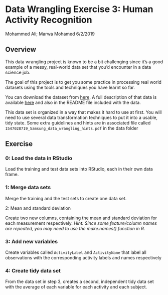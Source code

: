 Data Wrangling Exercise 3: Human Activity Recognition
================
Mohammed Ali; Marwa Mohamed
6/2/2019

## Overview

This data wrangling project is known to be a bit challenging since it’s
a good example of a messy, real-world data set that you’d encounter in a
data science job.

The goal of this project is to get you some practice in processing real
world datasets using the tools and techniques you have learnt so far.

You can download the dataset from
[here](https://d396qusza40orc.cloudfront.net/getdata%2Fprojectfiles%2FUCI%20HAR%20Dataset.zip).
A full description of that data is available
[here](http://archive.ics.uci.edu/ml/datasets/Human+Activity+Recognition+Using+Smartphones)
and also in the README file included with the data.

This data set is organized in a way that makes it hard to use at first.
You will need to use several data transformation techniques to put it
into a usable, tidy state. Some extra guidelines and hints are in
associated file called `1547028719_Samsung_data_wrangling_hints.pdf` in
the data folder

## Exercise

### 0: Load the data in RStudio

Load the training and test data sets into RStudio, each in their own
data frame.

### 1: Merge data sets

Merge the training and the test sets to create one data set.

2: Mean and standard deviation

Create two new columns, containing the mean and standard deviation for
each measurement respectively. *Hint: Since some feature/column names
are repeated, you may need to use the make.names() function in R*.

### 3: Add new variables

Create variables called `ActivityLabel` and `ActivityName` that label
all observations with the corresponding activity labels and names
respectively

### 4: Create tidy data set

From the data set in step 3, creates a second, independent tidy data set
with the average of each variable for each activity and each subject.
